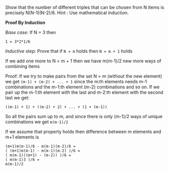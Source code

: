 Show that the number of different triples that can be chosen from N items is
precisely N(N-1)(N-2)/6. Hint : Use mathematical induction.

**Proof By Induction**

*Base case:*
If N = 3 then

```
1 = 3*2*1/6
```

*Inductive step:*
Prove that if `N = m` holds then `N = m + 1` holds

If we add one more to N = m + 1
then we have m(m-1)/2 new more ways of combining items

Proof:
If we try to make pairs from the set N = m (without the new element)
we get `(m-1) + (m-2) + ... + 1` since the m:th elements needs m-1 combinations
and the m-1:th element (m-2) combinations and so on. If we pair up the m-1:th element
with the last and m-2:th element with the second last we get:

`((m-1) + 1) + ((m-2) + 2) + ... + (1 + (m-1))`

So all the pairs sum up to m, and since there is only (m-1)/2 ways of
unique combinations we get `m(m-1)/2`

If we assume that property holds then difference between m elements and m+1 elements is

```
(m+1)m(m-1)/6 - m(m-1)(m-2)/6 =
( (m+1)m(m-1) - m(m-1)(m-2) )/6 =
( m(m-1)((m+1) - (m-2)) )/6 =
( m(m-1)3 )/6 =
m(m-1)/2
```